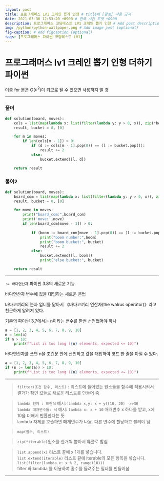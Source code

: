 ```yaml
---
layout: post
title: 프로그래머스 LV1 크레인 뽑기 인형 # title에 [괄호] 사용 금지
date: 2021-03-30 12:53:20 +0900 # 한국 시간 포맷 +0900
description: 프로그래머스 코딩테스트 LV1 크레인 뽑기 인형 # Add post description (optional)
img: /python/python-wallpaper.png # Add image post (optional)
fig-caption: # Add figcaption (optional)
tags: [프로그래머스 파이썬 코딩테스트 LV1]
---
```


# 프로그래머스 lv1 크레인 뽑기 인형 더하기 파이썬

이중 for 문은 O($n^2$)이 되므로 될 수 있으면 사용하지 말 것

---

### 풀이
```python
def solution(board, moves):
    cols = list(map(lambda x: list(filter(lambda y: y > 0, x)), zip(*board)))
    result, bucket = 0, [0]

    for m in moves:
        if len(cols[m - 1]) > 0:
            if (d := cols[m - 1].pop(0)) == (l := bucket.pop()):
                result += 2
            else:
                bucket.extend([l, d])

    return result
```

### 풀이2
```python
def solution(board, moves):
    board_com = list(map(lambda x: list(filter(lambda y: y > 0, x)), zip(*board)))
    result, bucket = 0, [0]

    for move in moves:
        print("board_com:",board_com)
        print('move:',move)
        if len(board_com[move - 1]) > 0:
        
            if (boom := board_com[move - 1].pop(0)) == (l := bucket.pop()):
                print("boom number:",boom)
                print("boom bucket:", bucket)
                result += 2
            else:
                bucket.extend([l, boom])
                print("else bucket:", bucket)

    return result
```


---

`:= 바다연산자` 파이썬 3.8의 새로운 기능<br>

바다연산자 변수에 값을 대입하는 새로운 문법<br>

 바다코끼리의 눈과 엄니를 닮아서 《바다코끼리 연산자(the walrus operator)》라고 친근하게 알려져 있다.<br>

기존의 파이썬 3.7에서는 n이라는 변수를 한번 선언했어야 하나<br>

```python
a = [1, 2, 3, 4, 5, 6, 7, 8, 9, 10]
n = len(a)
if n > 10:
    print(f"List is too long ({n} elements, expected <= 10)")
```

바다연산자를 쓰면 n을 조건문 안에 선언하고 값을 대입하여 코드 한 줄을 아낄 수 있다.

```python
a = [1, 2, 3, 4, 5, 6, 7, 8, 9, 10]
if (n := len(a)) > 10:
    print(f"List is too long ({n} elements, expected <= 10)")
```

---

>`filtter(조건 함수, 리스트)` : 리스트에 들어있는 원소들을 함수에 적용시켜서 결과가 참인 값들로 새로운 리스트를 만들어 줌 <br>

>`lambda 인자 : 표현식` 예시:`(lambda x,y: x + y)(10, 20) ->>30 `<br>
`lambda 매개변수들: 식` 예시: `lambda x: x + 10` 매개변수 x 하나를 받고, x에 10을 더해서 반환한다는 뜻<br>
lambda 자체를 호출하면 매개변수가 나옴. 다른 변수에 할당하고 불러야 됨<br>

>`map(함수, 리스트)`<br>

>`zip(*iterable)`원소를 한개씩 뽑아서 튜플로 합침<br>

>`list.append(x)` 리스트 끝에 x 1개를 넣습니다.<br>
`list.extend(iterable)` 리스트 끝에 iterable의 모든 항목을 넣습니다.<br>
`list(filter(lambda x: x % 2, range(10)))`<br>
filter 와 lambda 를 이용하여 홀수를 돌려주는 필터를 만들어봄

---